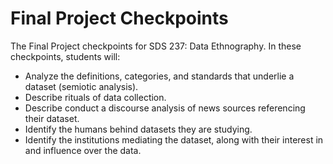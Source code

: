 # Final Project Checkpoints

The Final Project checkpoints for SDS 237: Data Ethnography.  In these checkpoints, students will:

* Analyze the definitions, categories, and standards that underlie a dataset (semiotic analysis).  
* Describe rituals of data collection.  
* Describe conduct a discourse analysis of news sources referencing their dataset.  
* Identify the humans behind datasets they are studying.  
* Identify the institutions mediating the dataset, along with their interest in and influence over the data. 
